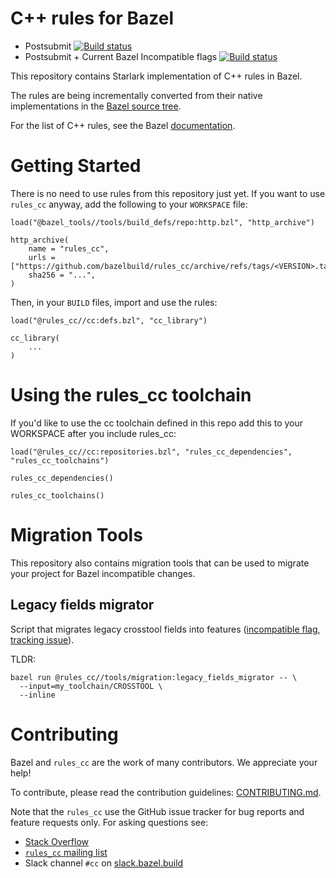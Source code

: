 # C++ rules for Bazel

* Postsubmit [![Build status](https://badge.buildkite.com/f03592ae2d7d25a2abc2a2ba776e704823fa17fd3e061f5103.svg?branch=main)](https://buildkite.com/bazel/rules-cc)
* Postsubmit + Current Bazel Incompatible flags [![Build status](https://badge.buildkite.com/5ba709cc33e5855078a1f8570adcf8e0a78ea93591bc0b4e81.svg?branch=master)](https://buildkite.com/bazel/rules-cc-plus-bazelisk-migrate)

This repository contains Starlark implementation of C++ rules in Bazel.

The rules are being incrementally converted from their native implementations in the [Bazel source tree](https://source.bazel.build/bazel/+/master:src/main/java/com/google/devtools/build/lib/rules/cpp/).

For the list of C++ rules, see the Bazel
[documentation](https://docs.bazel.build/versions/main/be/overview.html).

# Getting Started

There is no need to use rules from this repository just yet. If you want to use
`rules_cc` anyway, add the following to your `WORKSPACE` file:

```starlark
load("@bazel_tools//tools/build_defs/repo:http.bzl", "http_archive")

http_archive(
    name = "rules_cc",
    urls = ["https://github.com/bazelbuild/rules_cc/archive/refs/tags/<VERSION>.tar.gz"],
    sha256 = "...",
)
```

Then, in your `BUILD` files, import and use the rules:

```starlark
load("@rules_cc//cc:defs.bzl", "cc_library")

cc_library(
    ...
)
```

# Using the rules_cc toolchain

If you'd like to use the cc toolchain defined in this repo add this to
your WORKSPACE after you include rules_cc:

```bzl
load("@rules_cc//cc:repositories.bzl", "rules_cc_dependencies", "rules_cc_toolchains")

rules_cc_dependencies()

rules_cc_toolchains()
```

# Migration Tools

This repository also contains migration tools that can be used to migrate your
project for Bazel incompatible changes.

## Legacy fields migrator

Script that migrates legacy crosstool fields into features
([incompatible flag](https://github.com/bazelbuild/bazel/issues/6861), 
[tracking issue](https://github.com/bazelbuild/bazel/issues/5883)).

TLDR:

```
bazel run @rules_cc//tools/migration:legacy_fields_migrator -- \
  --input=my_toolchain/CROSSTOOL \
  --inline
```

# Contributing

Bazel and `rules_cc` are the work of many contributors. We appreciate your help!

To contribute, please read the contribution guidelines: [CONTRIBUTING.md](https://github.com/bazelbuild/rules_cc/blob/main/CONTRIBUTING.md).

Note that the `rules_cc` use the GitHub issue tracker for bug reports and feature requests only.
For asking questions see:

* [Stack Overflow](https://stackoverflow.com/questions/tagged/bazel)
* [`rules_cc` mailing list](https://groups.google.com/forum/#!forum/cc-bazel-discuss)
* Slack channel `#cc` on [slack.bazel.build](https://slack.bazel.build)
